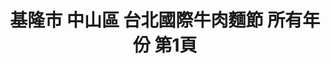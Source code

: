---
title: "基隆市 中山區 台北國際牛肉麵節 所有年份 第1頁"
description: "基隆市 中山區 台北國際牛肉麵節 所有年份 獲獎餐廳 第1頁"
keywords:
  - 美食競賽
  - 台灣美食
  - 美食精選
datePublished: "2025-06-30"
dateModified: "2025-07-02"
city: "基隆市"
district: "中山區"
award: "台北國際牛肉麵節"
year: "所有年份"
page: 1
count: 1

restaurants:
  - name: "小羅牛肉麵"
    city: "基隆市"
    district: "中山區"
    address: "203基隆市中山區西定路113號"
    phone: "0905272005"
    geo: "25.134102660102265, 121.7347901926764"
    link: "基隆市/中山區/小羅牛肉麵"
    google_map: "https://maps.app.goo.gl/RmQDEHfwEHpLRYMN9"
    footinder: "https://footinder.com.tw/%E5%9F%BA%E9%9A%86%E5%B8%82%E4%B8%AD%E5%B1%B1%E5%8D%80/56178/"
    award:
    - name: "台北國際牛肉麵節"
      year: "2024"
---
